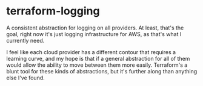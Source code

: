 # terraform-logging

A consistent abstraction for logging on all providers. At least, that's the goal, right now it's just logging infrastructure for AWS, as that's what I currently need.

I feel like each cloud provider has a different contour that requires a learning curve, and my hope is that if a general abstraction for all of them would allow the ability to move between them more easily. Terraform's a blunt tool for these kinds of abstractions, but it's further along than anything else I've found.
